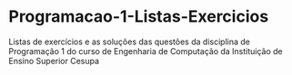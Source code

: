 # Programacao-1-Listas-Exercicios
Listas de exercícios e as soluções das questões da disciplina de Programação 1 do curso de Engenharia de Computação da Instituição de Ensino Superior Cesupa
